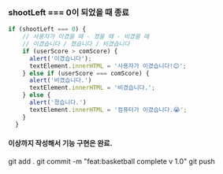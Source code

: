 ### shootLeft === 0이 되었을 때 종료
```javascript
if (shootLeft === 0) {
    // 사용자가 이겼을 때 - 졌을 때 - 비겼을 때
    // 이겼습니다 / 졌습니다 / 비겼습니다
    if (userScore > comScore) {
      alert('이겼습니다');
      textElement.innerHTML = '사용자가 이겼습니다!😊';
    } else if (userScore === comScore) {
      alert('비겼습니다.')
      textElement.innerHTML = '비겼습니다.';
    } else {
      alert('졌습니다.')
      textElement.innerHTML = '컴퓨터가 이겼습니다.😭';
    }
  }
```

#### 이상까지 작성해서 기능 구현은 완료.

git add . 
git commit -m "feat:basketball complete v 1.0"
git push